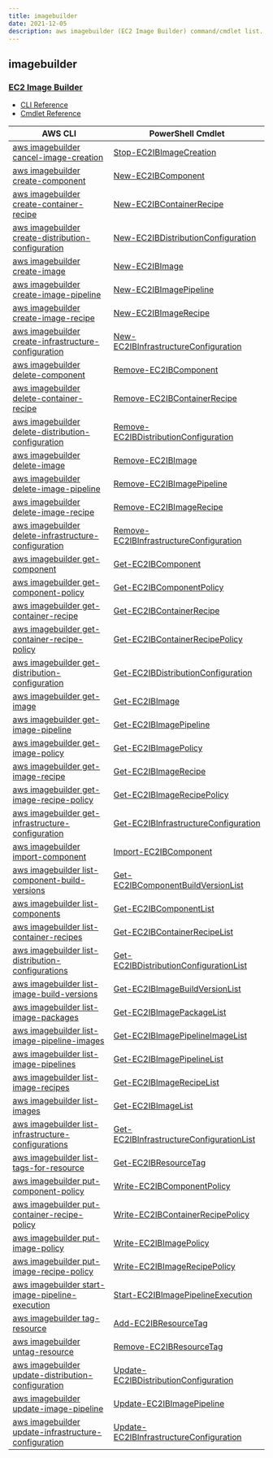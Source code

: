 ```yaml
---
title: imagebuilder
date: 2021-12-05
description: aws imagebuilder (EC2 Image Builder) command/cmdlet list.
---
```


## imagebuilder

### [EC2 Image Builder](https://aws.amazon.com/image-builder/)

* [CLI Reference](https://docs.aws.amazon.com/cli/latest/reference/imagebuilder/index.html)
* [Cmdlet Reference](https://docs.aws.amazon.com/powershell/latest/reference/items/Imagebuilder_cmdlets.html)

|AWS CLI|PowerShell Cmdlet|
|----|----|
|[aws imagebuilder cancel-image-creation](https://docs.aws.amazon.com/cli/latest/reference/imagebuilder/cancel-image-creation.html)|[Stop-EC2IBImageCreation](https://docs.aws.amazon.com/powershell/latest/reference/items/Stop-EC2IBImageCreation.html)|
|[aws imagebuilder create-component](https://docs.aws.amazon.com/cli/latest/reference/imagebuilder/create-component.html)|[New-EC2IBComponent](https://docs.aws.amazon.com/powershell/latest/reference/items/New-EC2IBComponent.html)|
|[aws imagebuilder create-container-recipe](https://docs.aws.amazon.com/cli/latest/reference/imagebuilder/create-container-recipe.html)|[New-EC2IBContainerRecipe](https://docs.aws.amazon.com/powershell/latest/reference/items/New-EC2IBContainerRecipe.html)|
|[aws imagebuilder create-distribution-configuration](https://docs.aws.amazon.com/cli/latest/reference/imagebuilder/create-distribution-configuration.html)|[New-EC2IBDistributionConfiguration](https://docs.aws.amazon.com/powershell/latest/reference/items/New-EC2IBDistributionConfiguration.html)|
|[aws imagebuilder create-image](https://docs.aws.amazon.com/cli/latest/reference/imagebuilder/create-image.html)|[New-EC2IBImage](https://docs.aws.amazon.com/powershell/latest/reference/items/New-EC2IBImage.html)|
|[aws imagebuilder create-image-pipeline](https://docs.aws.amazon.com/cli/latest/reference/imagebuilder/create-image-pipeline.html)|[New-EC2IBImagePipeline](https://docs.aws.amazon.com/powershell/latest/reference/items/New-EC2IBImagePipeline.html)|
|[aws imagebuilder create-image-recipe](https://docs.aws.amazon.com/cli/latest/reference/imagebuilder/create-image-recipe.html)|[New-EC2IBImageRecipe](https://docs.aws.amazon.com/powershell/latest/reference/items/New-EC2IBImageRecipe.html)|
|[aws imagebuilder create-infrastructure-configuration](https://docs.aws.amazon.com/cli/latest/reference/imagebuilder/create-infrastructure-configuration.html)|[New-EC2IBInfrastructureConfiguration](https://docs.aws.amazon.com/powershell/latest/reference/items/New-EC2IBInfrastructureConfiguration.html)|
|[aws imagebuilder delete-component](https://docs.aws.amazon.com/cli/latest/reference/imagebuilder/delete-component.html)|[Remove-EC2IBComponent](https://docs.aws.amazon.com/powershell/latest/reference/items/Remove-EC2IBComponent.html)|
|[aws imagebuilder delete-container-recipe](https://docs.aws.amazon.com/cli/latest/reference/imagebuilder/delete-container-recipe.html)|[Remove-EC2IBContainerRecipe](https://docs.aws.amazon.com/powershell/latest/reference/items/Remove-EC2IBContainerRecipe.html)|
|[aws imagebuilder delete-distribution-configuration](https://docs.aws.amazon.com/cli/latest/reference/imagebuilder/delete-distribution-configuration.html)|[Remove-EC2IBDistributionConfiguration](https://docs.aws.amazon.com/powershell/latest/reference/items/Remove-EC2IBDistributionConfiguration.html)|
|[aws imagebuilder delete-image](https://docs.aws.amazon.com/cli/latest/reference/imagebuilder/delete-image.html)|[Remove-EC2IBImage](https://docs.aws.amazon.com/powershell/latest/reference/items/Remove-EC2IBImage.html)|
|[aws imagebuilder delete-image-pipeline](https://docs.aws.amazon.com/cli/latest/reference/imagebuilder/delete-image-pipeline.html)|[Remove-EC2IBImagePipeline](https://docs.aws.amazon.com/powershell/latest/reference/items/Remove-EC2IBImagePipeline.html)|
|[aws imagebuilder delete-image-recipe](https://docs.aws.amazon.com/cli/latest/reference/imagebuilder/delete-image-recipe.html)|[Remove-EC2IBImageRecipe](https://docs.aws.amazon.com/powershell/latest/reference/items/Remove-EC2IBImageRecipe.html)|
|[aws imagebuilder delete-infrastructure-configuration](https://docs.aws.amazon.com/cli/latest/reference/imagebuilder/delete-infrastructure-configuration.html)|[Remove-EC2IBInfrastructureConfiguration](https://docs.aws.amazon.com/powershell/latest/reference/items/Remove-EC2IBInfrastructureConfiguration.html)|
|[aws imagebuilder get-component](https://docs.aws.amazon.com/cli/latest/reference/imagebuilder/get-component.html)|[Get-EC2IBComponent](https://docs.aws.amazon.com/powershell/latest/reference/items/Get-EC2IBComponent.html)|
|[aws imagebuilder get-component-policy](https://docs.aws.amazon.com/cli/latest/reference/imagebuilder/get-component-policy.html)|[Get-EC2IBComponentPolicy](https://docs.aws.amazon.com/powershell/latest/reference/items/Get-EC2IBComponentPolicy.html)|
|[aws imagebuilder get-container-recipe](https://docs.aws.amazon.com/cli/latest/reference/imagebuilder/get-container-recipe.html)|[Get-EC2IBContainerRecipe](https://docs.aws.amazon.com/powershell/latest/reference/items/Get-EC2IBContainerRecipe.html)|
|[aws imagebuilder get-container-recipe-policy](https://docs.aws.amazon.com/cli/latest/reference/imagebuilder/get-container-recipe-policy.html)|[Get-EC2IBContainerRecipePolicy](https://docs.aws.amazon.com/powershell/latest/reference/items/Get-EC2IBContainerRecipePolicy.html)|
|[aws imagebuilder get-distribution-configuration](https://docs.aws.amazon.com/cli/latest/reference/imagebuilder/get-distribution-configuration.html)|[Get-EC2IBDistributionConfiguration](https://docs.aws.amazon.com/powershell/latest/reference/items/Get-EC2IBDistributionConfiguration.html)|
|[aws imagebuilder get-image](https://docs.aws.amazon.com/cli/latest/reference/imagebuilder/get-image.html)|[Get-EC2IBImage](https://docs.aws.amazon.com/powershell/latest/reference/items/Get-EC2IBImage.html)|
|[aws imagebuilder get-image-pipeline](https://docs.aws.amazon.com/cli/latest/reference/imagebuilder/get-image-pipeline.html)|[Get-EC2IBImagePipeline](https://docs.aws.amazon.com/powershell/latest/reference/items/Get-EC2IBImagePipeline.html)|
|[aws imagebuilder get-image-policy](https://docs.aws.amazon.com/cli/latest/reference/imagebuilder/get-image-policy.html)|[Get-EC2IBImagePolicy](https://docs.aws.amazon.com/powershell/latest/reference/items/Get-EC2IBImagePolicy.html)|
|[aws imagebuilder get-image-recipe](https://docs.aws.amazon.com/cli/latest/reference/imagebuilder/get-image-recipe.html)|[Get-EC2IBImageRecipe](https://docs.aws.amazon.com/powershell/latest/reference/items/Get-EC2IBImageRecipe.html)|
|[aws imagebuilder get-image-recipe-policy](https://docs.aws.amazon.com/cli/latest/reference/imagebuilder/get-image-recipe-policy.html)|[Get-EC2IBImageRecipePolicy](https://docs.aws.amazon.com/powershell/latest/reference/items/Get-EC2IBImageRecipePolicy.html)|
|[aws imagebuilder get-infrastructure-configuration](https://docs.aws.amazon.com/cli/latest/reference/imagebuilder/get-infrastructure-configuration.html)|[Get-EC2IBInfrastructureConfiguration](https://docs.aws.amazon.com/powershell/latest/reference/items/Get-EC2IBInfrastructureConfiguration.html)|
|[aws imagebuilder import-component](https://docs.aws.amazon.com/cli/latest/reference/imagebuilder/import-component.html)|[Import-EC2IBComponent](https://docs.aws.amazon.com/powershell/latest/reference/items/Import-EC2IBComponent.html)|
|[aws imagebuilder list-component-build-versions](https://docs.aws.amazon.com/cli/latest/reference/imagebuilder/list-component-build-versions.html)|[Get-EC2IBComponentBuildVersionList](https://docs.aws.amazon.com/powershell/latest/reference/items/Get-EC2IBComponentBuildVersionList.html)|
|[aws imagebuilder list-components](https://docs.aws.amazon.com/cli/latest/reference/imagebuilder/list-components.html)|[Get-EC2IBComponentList](https://docs.aws.amazon.com/powershell/latest/reference/items/Get-EC2IBComponentList.html)|
|[aws imagebuilder list-container-recipes](https://docs.aws.amazon.com/cli/latest/reference/imagebuilder/list-container-recipes.html)|[Get-EC2IBContainerRecipeList](https://docs.aws.amazon.com/powershell/latest/reference/items/Get-EC2IBContainerRecipeList.html)|
|[aws imagebuilder list-distribution-configurations](https://docs.aws.amazon.com/cli/latest/reference/imagebuilder/list-distribution-configurations.html)|[Get-EC2IBDistributionConfigurationList](https://docs.aws.amazon.com/powershell/latest/reference/items/Get-EC2IBDistributionConfigurationList.html)|
|[aws imagebuilder list-image-build-versions](https://docs.aws.amazon.com/cli/latest/reference/imagebuilder/list-image-build-versions.html)|[Get-EC2IBImageBuildVersionList](https://docs.aws.amazon.com/powershell/latest/reference/items/Get-EC2IBImageBuildVersionList.html)|
|[aws imagebuilder list-image-packages](https://docs.aws.amazon.com/cli/latest/reference/imagebuilder/list-image-packages.html)|[Get-EC2IBImagePackageList](https://docs.aws.amazon.com/powershell/latest/reference/items/Get-EC2IBImagePackageList.html)|
|[aws imagebuilder list-image-pipeline-images](https://docs.aws.amazon.com/cli/latest/reference/imagebuilder/list-image-pipeline-images.html)|[Get-EC2IBImagePipelineImageList](https://docs.aws.amazon.com/powershell/latest/reference/items/Get-EC2IBImagePipelineImageList.html)|
|[aws imagebuilder list-image-pipelines](https://docs.aws.amazon.com/cli/latest/reference/imagebuilder/list-image-pipelines.html)|[Get-EC2IBImagePipelineList](https://docs.aws.amazon.com/powershell/latest/reference/items/Get-EC2IBImagePipelineList.html)|
|[aws imagebuilder list-image-recipes](https://docs.aws.amazon.com/cli/latest/reference/imagebuilder/list-image-recipes.html)|[Get-EC2IBImageRecipeList](https://docs.aws.amazon.com/powershell/latest/reference/items/Get-EC2IBImageRecipeList.html)|
|[aws imagebuilder list-images](https://docs.aws.amazon.com/cli/latest/reference/imagebuilder/list-images.html)|[Get-EC2IBImageList](https://docs.aws.amazon.com/powershell/latest/reference/items/Get-EC2IBImageList.html)|
|[aws imagebuilder list-infrastructure-configurations](https://docs.aws.amazon.com/cli/latest/reference/imagebuilder/list-infrastructure-configurations.html)|[Get-EC2IBInfrastructureConfigurationList](https://docs.aws.amazon.com/powershell/latest/reference/items/Get-EC2IBInfrastructureConfigurationList.html)|
|[aws imagebuilder list-tags-for-resource](https://docs.aws.amazon.com/cli/latest/reference/imagebuilder/list-tags-for-resource.html)|[Get-EC2IBResourceTag](https://docs.aws.amazon.com/powershell/latest/reference/items/Get-EC2IBResourceTag.html)|
|[aws imagebuilder put-component-policy](https://docs.aws.amazon.com/cli/latest/reference/imagebuilder/put-component-policy.html)|[Write-EC2IBComponentPolicy](https://docs.aws.amazon.com/powershell/latest/reference/items/Write-EC2IBComponentPolicy.html)|
|[aws imagebuilder put-container-recipe-policy](https://docs.aws.amazon.com/cli/latest/reference/imagebuilder/put-container-recipe-policy.html)|[Write-EC2IBContainerRecipePolicy](https://docs.aws.amazon.com/powershell/latest/reference/items/Write-EC2IBContainerRecipePolicy.html)|
|[aws imagebuilder put-image-policy](https://docs.aws.amazon.com/cli/latest/reference/imagebuilder/put-image-policy.html)|[Write-EC2IBImagePolicy](https://docs.aws.amazon.com/powershell/latest/reference/items/Write-EC2IBImagePolicy.html)|
|[aws imagebuilder put-image-recipe-policy](https://docs.aws.amazon.com/cli/latest/reference/imagebuilder/put-image-recipe-policy.html)|[Write-EC2IBImageRecipePolicy](https://docs.aws.amazon.com/powershell/latest/reference/items/Write-EC2IBImageRecipePolicy.html)|
|[aws imagebuilder start-image-pipeline-execution](https://docs.aws.amazon.com/cli/latest/reference/imagebuilder/start-image-pipeline-execution.html)|[Start-EC2IBImagePipelineExecution](https://docs.aws.amazon.com/powershell/latest/reference/items/Start-EC2IBImagePipelineExecution.html)|
|[aws imagebuilder tag-resource](https://docs.aws.amazon.com/cli/latest/reference/imagebuilder/tag-resource.html)|[Add-EC2IBResourceTag](https://docs.aws.amazon.com/powershell/latest/reference/items/Add-EC2IBResourceTag.html)|
|[aws imagebuilder untag-resource](https://docs.aws.amazon.com/cli/latest/reference/imagebuilder/untag-resource.html)|[Remove-EC2IBResourceTag](https://docs.aws.amazon.com/powershell/latest/reference/items/Remove-EC2IBResourceTag.html)|
|[aws imagebuilder update-distribution-configuration](https://docs.aws.amazon.com/cli/latest/reference/imagebuilder/update-distribution-configuration.html)|[Update-EC2IBDistributionConfiguration](https://docs.aws.amazon.com/powershell/latest/reference/items/Update-EC2IBDistributionConfiguration.html)|
|[aws imagebuilder update-image-pipeline](https://docs.aws.amazon.com/cli/latest/reference/imagebuilder/update-image-pipeline.html)|[Update-EC2IBImagePipeline](https://docs.aws.amazon.com/powershell/latest/reference/items/Update-EC2IBImagePipeline.html)|
|[aws imagebuilder update-infrastructure-configuration](https://docs.aws.amazon.com/cli/latest/reference/imagebuilder/update-infrastructure-configuration.html)|[Update-EC2IBInfrastructureConfiguration](https://docs.aws.amazon.com/powershell/latest/reference/items/Update-EC2IBInfrastructureConfiguration.html)|

